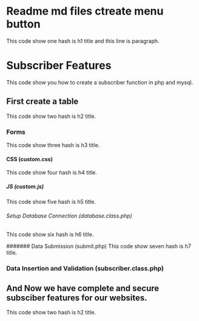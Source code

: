 # Readme md files ctreate menu button
This code show one hash is h1 title and this line is paragraph.

# Subscriber Features
This code show you how to create a subscriber function in php and mysql.

## First create a table
This code show two hash is h2 title.
### Forms
This code show three hash is h3 title.

#### CSS (custom.css)
This code show four hash is h4 title.

##### JS (custom.js)
This code show five hash is h5 title.

###### Setup Database Connection (database.class.php)
This code show six hash is h6 title.

####### Data Submission (submit.php)
This code show seven hash is h7 title.

### Data Insertion and Validation (subscriber.class.php)

## And Now we have complete and secure subsciber features for our websites.
This code show two hash is h2 title.
 
